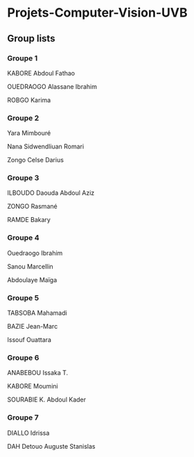 # Projets-Computer-Vision-UVB

## Group lists

### Groupe 1 

KABORE Abdoul Fathao 

OUEDRAOGO Alassane Ibrahim 

ROBGO Karima 

### Groupe 2 

Yara Mimbouré 

Nana Sidwendliuan Romari 

Zongo Celse Darius 

### Groupe 3 

ILBOUDO Daouda Abdoul Aziz 

ZONGO Rasmané 

RAMDE Bakary 

### Groupe 4 

Ouedraogo Ibrahim 

Sanou Marcellin 

Abdoulaye Maïga 

### Groupe 5 

TABSOBA Mahamadi 

BAZIE Jean-Marc 

Issouf Ouattara

### Groupe 6 

ANABEBOU Issaka T. 

KABORE Moumini 

SOURABIE K. Abdoul Kader 

### Groupe 7 

DIALLO Idrissa 

DAH Detouo Auguste Stanislas 
